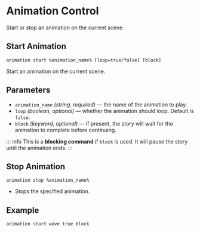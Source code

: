 # Animation Control

Start or stop an animation on the current scene.

## Start Animation

`animation start %animation_name% [loop=true/false] [block]`

Start an animation on the current scene.

## Parameters

- `animation_name` _(string, required)_ — the name of the animation to play.
- `loop` _(boolean, optional)_ — whether the animation should loop. Default is `false`.
- `block` _(keyword, optional)_ — if present, the story will wait for the animation to complete before continuing.

::: info
This is a **blocking command** if `block` is used. It will pause the story until the animation ends.
:::


## Stop Animation

`animation stop %animation_name%`

- Stops the specified animation.


## Example

`animation start wave true block`
